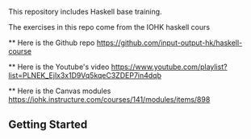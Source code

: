 This repository includes Haskell base training. 

The exercises in this repo come from the  IOHK haskell cours

** Here is the Github repo https://github.com/input-output-hk/haskell-course

** Here is the Youtube's video https://www.youtube.com/playlist?list=PLNEK_Ejlx3x1D9Vq5kqeC3ZDEP7in4dqb

** Here is the Canvas modules https://iohk.instructure.com/courses/141/modules/items/898


## Getting Started


